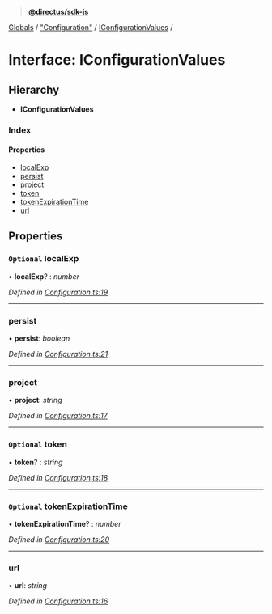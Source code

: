 > **[@directus/sdk-js](../README.md)**

[Globals](../README.md) / ["Configuration"](../modules/_configuration_.md) / [IConfigurationValues](_configuration_.iconfigurationvalues.md) /

# Interface: IConfigurationValues

## Hierarchy

* **IConfigurationValues**

### Index

#### Properties

* [localExp](_configuration_.iconfigurationvalues.md#optional-localexp)
* [persist](_configuration_.iconfigurationvalues.md#persist)
* [project](_configuration_.iconfigurationvalues.md#project)
* [token](_configuration_.iconfigurationvalues.md#optional-token)
* [tokenExpirationTime](_configuration_.iconfigurationvalues.md#optional-tokenexpirationtime)
* [url](_configuration_.iconfigurationvalues.md#url)

## Properties

### `Optional` localExp

• **localExp**? : *number*

*Defined in [Configuration.ts:19](https://github.com/direcuts/sdk-js/tree/master/Configuration.ts#L19)*

___

###  persist

• **persist**: *boolean*

*Defined in [Configuration.ts:21](https://github.com/direcuts/sdk-js/tree/master/Configuration.ts#L21)*

___

###  project

• **project**: *string*

*Defined in [Configuration.ts:17](https://github.com/direcuts/sdk-js/tree/master/Configuration.ts#L17)*

___

### `Optional` token

• **token**? : *string*

*Defined in [Configuration.ts:18](https://github.com/direcuts/sdk-js/tree/master/Configuration.ts#L18)*

___

### `Optional` tokenExpirationTime

• **tokenExpirationTime**? : *number*

*Defined in [Configuration.ts:20](https://github.com/direcuts/sdk-js/tree/master/Configuration.ts#L20)*

___

###  url

• **url**: *string*

*Defined in [Configuration.ts:16](https://github.com/direcuts/sdk-js/tree/master/Configuration.ts#L16)*